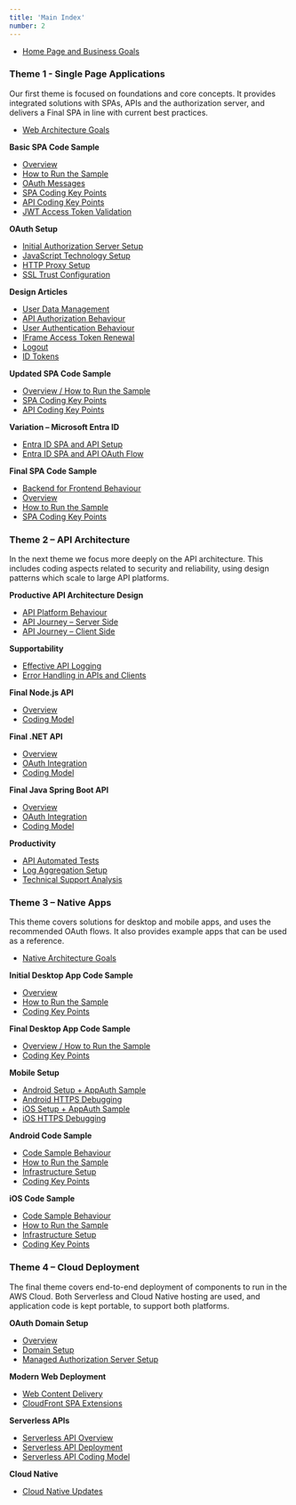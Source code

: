```yaml
---
title: 'Main Index'
number: 2
---
```


- [Home Page and Business Goals](/)

### Theme 1 - Single Page Applications

Our first theme is focused on foundations and core concepts. It provides integrated solutions with SPAs, APIs and the authorization server, and delivers a Final SPA in line with current best practices.

- [Web Architecture Goals](/posts/web-architecture-goals)

**Basic SPA Code Sample**

- [Overview](/posts/basicspa-overview)
- [How to Run the Sample](/posts/basicspa-execution)
- [OAuth Messages](/posts/basicspa-oauthworkflow)
- [SPA Coding Key Points](/posts/basicspa-codingkeypoints)
- [API Coding Key Points](/posts/basicapi-codingkeypoints)
- [JWT Access Token Validation](/posts/jwt-access-token-validation)

**OAuth Setup**

- [Initial Authorization Server Setup](/posts/oauth-infrastructure-setup)
- [JavaScript Technology Setup](/posts/web-technology-setup)
- [HTTP Proxy Setup](/posts/http-debugging-setup)
- [SSL Trust Configuration](/posts/developer-ssl-setup)

**Design Articles**

- [User Data Management](/posts/user-data)
- [API Authorization Behaviour](/posts/api-authorization-design)
- [User Authentication Behaviour](/posts/federated-logins)
- [IFrame Access Token Renewal](/posts/user-sessions-and-token-renewal)
- [Logout](/posts/logout)
- [ID Tokens](/posts/id-tokens)

**Updated SPA Code Sample**

- [Overview / How to Run the Sample](/posts/improved-spa-code-sample-overview)
- [SPA Coding Key Points](/posts/updated-spa-coding-key-points)
- [API Coding Key Points](/posts/updated-api-coding-key-points)

**Variation – Microsoft Entra ID**

- [Entra ID SPA and API Setup](/posts/azure-active-directory-setup)
- [Entra ID SPA and API OAuth Flow](/posts/azure-ad-spa-code-sample)

**Final SPA Code Sample**

- [Backend for Frontend Behaviour](/posts/spa-back-end-for-front-end)
- [Overview](/posts/final-spa-overview)
- [How to Run the Sample](/posts/how-to-run-the-react-js-spa)
- [SPA Coding Key Points](/posts/reactjs-codingkeypoints)

### Theme 2 – API Architecture

In the next theme we focus more deeply on the API architecture. This includes coding aspects related to security and reliability, using design patterns which scale to large API platforms.

**Productive API Architecture Design**

- [API Platform Behaviour](/posts/api-platform-design)
- [API Journey – Server Side](/posts/api-journey-server-side)
- [API Journey – Client Side](/posts/api-journey-client-side)

**Supportability**

- [Effective API Logging](/posts/effective-api-logging)
- [Error Handling in APIs and Clients](/posts/error-handling-and-supportability)

**Final Node.js API**

- [Overview](/posts/api-architecture-node)
- [Coding Model](/posts/final-nodeapi-coding-key-points)

**Final .NET API**

- [Overview](/posts/net-core-code-sample-overview)
- [OAuth Integration](/posts/net-core-api-oauth-integration)
- [Coding Model](/posts/net-core-api-coding-model)

**Final Java Spring Boot API**

- [Overview](/posts/java-spring-boot-api-overview)
- [OAuth Integration](/posts/spring-boot-api-oauth-integration)
- [Coding Model](/posts/spring-boot-api-coding-model)

**Productivity**

- [API Automated Tests](/posts/api-automated-tests)
- [Log Aggregation Setup](/posts/log-aggregation-setup)
- [Technical Support Analysis](/posts/api-technical-support-analysis)

### Theme 3 – Native Apps

This theme covers solutions for desktop and mobile apps, and uses the recommended OAuth flows. It also provides example apps that can be used as a reference.

- [Native Architecture Goals](/posts/native-architecture-goals)

**Initial Desktop App Code Sample**

- [Overview](/posts/desktop-apps-overview)
- [How to Run the Sample](/posts/desktop-app-how-to-run-the-code-sample)
- [Coding Key Points](/posts/desktop-app-coding-key-points)

**Final Desktop App Code Sample**

- [Overview / How to Run the Sample](/posts/final-desktop-sample-overview)
- [Coding Key Points](/posts/final-desktop-app-coding-key-points)

**Mobile Setup**

- [Android Setup + AppAuth Sample](/posts/android-setup)
- [Android HTTPS Debugging](/posts/android-https-debugging)
- [iOS Setup + AppAuth Sample](/posts/ios-setup)
- [iOS HTTPS Debugging](/posts/ios-https-debugging)

**Android Code Sample**

- [Code Sample Behaviour](/posts/android-code-sample-overview)
- [How to Run the Sample](/posts/basicandroidapp-execution)
- [Infrastructure Setup](/posts/android-infrastructure-setup)
- [Coding Key Points](/posts/android-coding-key-points)

**iOS Code Sample**

- [Code Sample Behaviour](/posts/ios-code-sample-overview)
- [How to Run the Sample](/posts/how-to-run-the-ios-code-sample)
- [Infrastructure Setup](/posts/ios-code-sample-infrastructure)
- [Coding Key Points](/posts/ios-code-sample-coding-key-points)

### Theme 4 – Cloud Deployment

The final theme covers end-to-end deployment of components to run in the AWS Cloud. Both Serverless and Cloud Native hosting are used, and application code is kept portable, to support both platforms.

**OAuth Domain Setup**

- [Overview](/posts/cloud-hosting)
- [Domain Setup](/posts/cloud-domain-setup)
- [Managed Authorization Server Setup](/posts/managed-authorization-server-setup)

**Modern Web Deployment**

- [Web Content Delivery](/posts/cdn-static-content-delivery)
- [CloudFront SPA Extensions](/posts/lambda-edge-spa-extensions)

**Serverless APIs**

- [Serverless API Overview](/posts/serverless-api-overview)
- [Serverless API Deployment](/posts/serverless-api-deployment)
- [Serverless API Coding Model](/posts/serverless-api-coding-model)

**Cloud Native**

- [Cloud Native Updates](/posts/cloud--native-updates)
